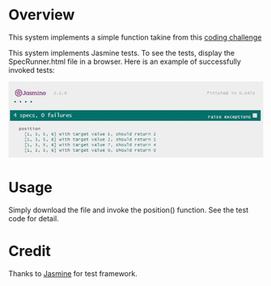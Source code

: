 # Overview
This system implements a simple function takine from this [coding challenge](https://www.shiftedup.com/2015/05/24/programming-challenge-the-position-of-the-element)

This system implements Jasmine tests. To see the tests, display the SpecRunner.html file in a browser. Here is an example of successfully invoked tests:

![screenshot](https://raw.githubusercontent.com/khongnaw/position/master/doc/Jasmine-test.png)

# Usage 
Simply download the file and invoke the position() function. See the test code for detail.

# Credit
Thanks to [Jasmine](http://jasmine.github.io/) for test framework.

